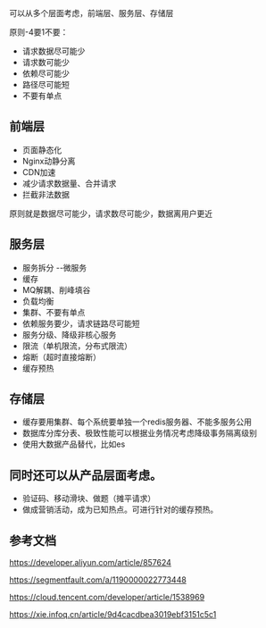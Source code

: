 可以从多个层面考虑，前端层、服务层、存储层

原则-4要1不要：

- 请求数据尽可能少
- 请求数可能少
- 依赖尽可能少
- 路径尽可能短
- 不要有单点

## 前端层

- 页面静态化
- Nginx动静分离
- CDN加速
- 减少请求数据量、合并请求
- 拦截非法数据

原则就是数据尽可能少，请求数尽可能少，数据离用户更近

## 服务层

- 服务拆分 --微服务
- 缓存
- MQ解耦、削峰填谷
- 负载均衡
- 集群、不要有单点
- 依赖服务要少，请求链路尽可能短
- 服务分级、降级非核心服务
- 限流（单机限流，分布式限流）
- 熔断（超时直接熔断）
- 缓存预热

## 存储层

- 缓存要用集群、每个系统要单独一个redis服务器、不能多服务公用
- 数据库分库分表、极致性能可以根据业务情况考虑降级事务隔离级别
- 使用大数据产品替代，比如es

## 同时还可以从产品层面考虑。

- 验证码、移动滑块、做题（摊平请求）
- 做成营销活动，成为已知热点。可进行针对的缓存预热。

## 参考文档

https://developer.aliyun.com/article/857624

https://segmentfault.com/a/1190000022773448

https://cloud.tencent.com/developer/article/1538969

https://xie.infoq.cn/article/9d4cacdbea3019ebf3151c5c1